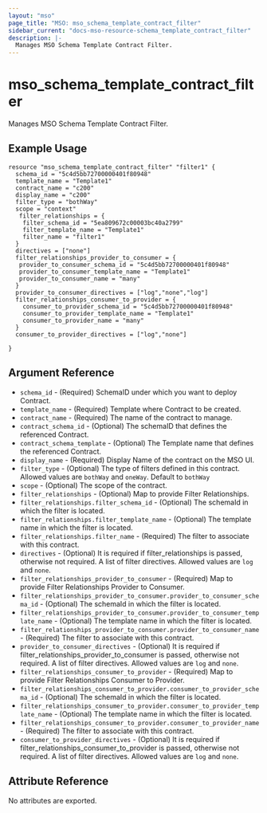 ```yaml
---
layout: "mso"
page_title: "MSO: mso_schema_template_contract_filter"
sidebar_current: "docs-mso-resource-schema_template_contract_filter"
description: |-
  Manages MSO Schema Template Contract Filter.
---
```


# mso_schema_template_contract_filter #

Manages MSO Schema Template Contract Filter.

## Example Usage ##

```hcl
resource "mso_schema_template_contract_filter" "filter1" {
  schema_id = "5c4d5bb72700000401f80948"
  template_name = "Template1"
  contract_name = "c200"
  display_name = "c200"
  filter_type = "bothWay"
  scope = "context"
   filter_relationships = {
    filter_schema_id = "5ea809672c00003bc40a2799"
    filter_template_name = "Template1"
    filter_name = "filter1"
  }
  directives = ["none"]
  filter_relationships_provider_to_consumer = {
   provider_to_consumer_schema_id = "5c4d5bb72700000401f80948"
   provider_to_consumer_template_name = "Template1"
   provider_to_consumer_name = "many"
  }
  provider_to_consumer_directives = ["log","none","log"]
  filter_relationships_consumer_to_provider = {
    consumer_to_provider_schema_id = "5c4d5bb72700000401f80948"
    consumer_to_provider_template_name = "Template1"
    consumer_to_provider_name = "many"
  }
  consumer_to_provider_directives = ["log","none"]
 
}
```

## Argument Reference ##

* `schema_id` - (Required) SchemaID under which you want to deploy Contract.
* `template_name` - (Required) Template where Contract to be created.
* `contract_name` - (Required) The name of the contract to manage.
* `contract_schema_id` - (Optional) The schemaID that defines the referenced Contract.
* `contract_schema_template` - (Optional) The Template name that defines the referenced Contract.
* `display_name` - (Required) Display Name of the contract on the MSO UI.
* `filter_type` - (Optional) The type of filters defined in this contract. Allowed values are `bothWay` and `oneWay`. Default to `bothWay`
* `scope` - (Optional) The scope of the contract.
* `filter_relationships` - (Optional) Map to provide Filter Relationships.
* `filter_relationships.filter_schema_id` - (Optional) The schemaId in which the filter is located.
* `filter_relationships.filter_template_name` - (Optional) The template name in which the filter is located.
* `filter_relationships.filter_name` - (Required) The filter to associate with this contract.
* `directives` - (Optional) It is required if filter_relationships is passed, otherwise not required. A list of filter directives. Allowed values are `log` and `none`.
* `filter_relationships_provider_to_consumer` - (Required) Map to provide Filter Relationships Provider to Consumer.
* `filter_relationships_provider_to_consumer.provider_to_consumer_schema_id` - (Optional) The schemaId in which the filter is located.
* `filter_relationships_provider_to_consumer.provider_to_consumer_template_name` - (Optional) The template name in which the filter is located.
* `filter_relationships_provider_to_consumer.provider_to_consumer_name` - (Required) The filter to associate with this contract.
* `provider_to_consumer_directives` - (Optional) It is required if filter_relationships_provider_to_consumer is passed, otherwise not required. A list of filter directives. Allowed values are `log` and `none`.
* `filter_relationships_consumer_to_provider` - (Required) Map to provide Filter Relationships Consumer to Provider.
* `filter_relationships_consumer_to_provider.consumer_to_provider_schema_id` - (Optional) The schemaId in which the filter is located.
* `filter_relationships_consumer_to_provider.consumer_to_provider_template_name` - (Optional) The template name in which the filter is located.
* `filter_relationships_consumer_to_provider.consumer_to_provider_name` - (Required) The filter to associate with this contract.
* `consumer_to_provider_directives` - (Optional) It is required if filter_relationships_consumer_to_provider is passed, otherwise not required. A list of filter directives. Allowed values are `log` and `none`.

## Attribute Reference ##

No attributes are exported.

